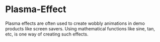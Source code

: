 # Plasma-Effect
Plasma effects are often used to create wobbly animations in demo products like screen
savers. Using mathematical functions like sine, tan, etc, is one way of creating such effects.
